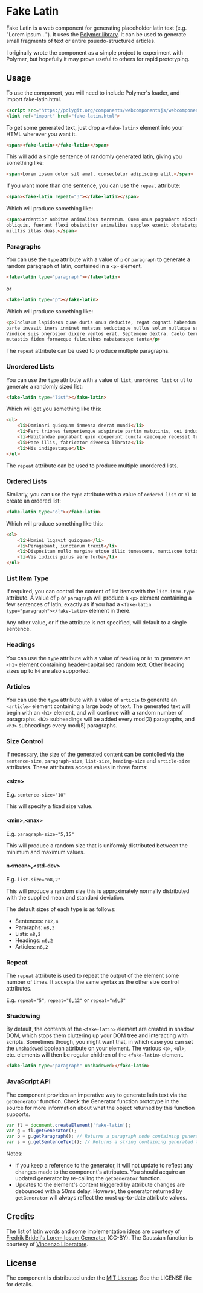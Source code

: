 # Fake Latin

Fake Latin is a web component for generating placeholder latin text (e.g. "Lorem ipsum..."). It uses the [Polymer library](http://polymer-project.org). It can be used to generate small fragments of text or entire psuedo-structured articles.

I originally wrote the component as a simple project to experiment with Polymer, but hopefully it may prove useful to others for rapid prototyping.

## Usage

To use the component, you will need to include Polymer's loader, and import fake-latin.html.

```html
<script src="https://polygit.org/components/webcomponentsjs/webcomponents-loader.js"></script>
<link ref="import" href="fake-latin.html">
```

To get some generated text, just drop a `<fake-latin>` element into your HTML wherever you want it.

```html
<span><fake-latin></fake-latin></span>
```

This will add a single sentence of randomly generated latin, giving you something like:

```html
<span>Lorem ipsum dolor sit amet, consectetur adipiscing elit.</span>
```

If you want more than one sentence, you can use the `repeat` attribute:

```html
<span><fake-latin repeat="3"></fake-latin></span>
```

Which will produce something like:

```html
<span>Ardentior ambitae animalibus terrarum. Quem onus pugnabant siccis. Imagine homo sive terra caesa
obliquis, fuerant flexi obsistitur animalibus supplex exemit obstabatque corpore mare animalibus origine
militis illas duas.</span>
```

### Paragraphs

You can use the ```type``` attribute with a value of ```p``` or ```paragraph``` to generate a random paragraph of latin, contained in a ```<p>``` element.

```html
<fake-latin type="paragraph"></fake-latin>
```
or
```html
<fake-latin type="p"></fake-latin>
```

Which will produce something like:

```html
<p>Inclusum lapidosos quae duris onus deducite, regat cognati habendum totidemque. Proximus matutinis
parte invasit iners inminet mutatas seductaque nullus solum nullaque secant super astra pluvialibus.
Vindice suis onerosior dixere ventos erat. Septemque dextra. Caelo terrenae, margine nondum oppida
mutastis fidem formaeque fulminibus nabataeaque tanta</p>
```

The ```repeat``` attribute can be used to produce multiple paragraphs.

### Unordered Lists

You can use the ```type``` attribute with a value of ```list```, ```unordered list``` or ```ul``` to generate a randomly sized list:

```html
<fake-latin type="list"></fake-latin>
```

Which will get you something like this:

```html
<ul>
    <li>Dominari quicquam inmensa deerat mundi</li>
    <li>Fert triones temperiemque adspirate partim matutinis, dei induit terrarum undae animus dedit os</li>
    <li>Habitandae pugnabant quin coeperunt cuncta caecoque recessit turba invasit eodem bracchia</li>
    <li>Pace illis, fabricator diversa librata</li>
    <li>His indigestaque</li>
</ul>
```

The ```repeat``` attribute can be used to produce multiple unordered lists.

### Ordered Lists

Similarly, you can use the ```type``` attribute with a value of ```ordered list``` or ```ol``` to create an ordered list:

```html
<fake-latin type="ol"></fake-latin>
```

Which will produce something like this:

```html
<ol>
    <li>Homini ligavit quicquam</li>
    <li>Peragebant, iunctarum traxit</li>
    <li>Dispositam nullo margine utque illic tumescere, mentisque totidem ventos totidemque</li>
    <li>Vis iudicis pinus aere turba</li>
</ul>
```
    
### List Item Type

If required, you can control the content of list items with the ```list-item-type``` attribute. A value of ```p``` or ```paragraph``` will produce a ```<p>``` element containing a few sentences of latin, exactly as if you had a ```<fake-latin type="paragraph"></fake-latin>``` element in there.

Any other value, or if the attribute is not specified, will default to a single sentence.

### Headings

You can use the ```type``` attribute with a value of ```heading``` or ```h1``` to generate an ```<h1>``` element containing header-capitalised random text. Other heading sizes up to ```h4``` are also supported.

### Articles

You can use the ```type``` attribute with a value of ```article``` to generate an ```<article>``` element containing a large body of text. The generated text will begin with an ```<h1>``` element, and will continue with a random number of paragraphs. ```<h2>``` subheadings will be added every mod(3) paragraphs, and ```<h3>``` subheadings every mod(5) paragraphs.

### Size Control

If necessary, the size of the generated content can be contolled via the ```sentence-size```, ```paragraph-size```, ```list-size```, ```heading-size``` and ```article-size``` attributes. These attributes accept values in three forms:

#### &lt;size&gt;

E.g. ```sentence-size="10"```

This will specify a fixed size value.

#### &lt;min&gt;,&lt;max&gt;

E.g. ```paragraph-size="5,15"```

This will produce a random size that is uniformly distributed between the minimum and maximum values.

#### n&lt;mean&gt;,&lt;std-dev&gt;

E.g. ```list-size="n8,2"```

This will produce a random size this is approximately normally distributed with the supplied mean and standard deviation.

The default sizes of each type is as follows:

 * Sentences: ```n12,4```
 * Pararaphs: ```n8,3```
 * Lists: ```n8,2```
 * Headings: ```n6,2```
 * Articles: ```n6,2```

### Repeat

The ```repeat``` attribute is used to repeat the output of the element some number of times. It accepts the same syntax as the other size control attributes.

E.g. ```repeat="5"```, ```repeat="6,12"``` or ```repeat="n9,3"```

### Shadowing

By default, the contents of the ```<fake-latin>``` element are created in shadow DOM, which stops them cluttering up your DOM tree and interacting with scripts. Sometimes though, you might want that, in which case you can set the ```unshadowed``` boolean attribute on your element. The various ```<p>```, ```<ul>```, etc. elements will then be regular children of the ```<fake-latin>``` element.

```html
<fake-latin type="paragraph" unshadowed></fake-latin>
```

### JavaScript API

The component provides an imperative way to generate latin text via the ```getGenerator``` function. Check the Generator function prototype in the source for more information about what the object returned by this function supports.

```JavaScript
var fl = document.createElement('fake-latin');
var g = fl.getGenerator();
var p = g.getParagraph(); // Returns a paragraph node containing generated text.
var s = g.getSentenceText(); // Returns a string containing generated text.
```

Notes:

 * If you keep a reference to the generator, it will not update to reflect any changes made to the component's attributes. You should acquire an updated generator by re-calling the ```getGenerator``` function.
 * Updates to the element's content triggered by attribute changes are debounced with a 50ms delay. However, the generator returned by ```getGenerator``` will always reflect the most up-to-date attribute values.
 
## Credits

The list of latin words and some implementation ideas are courtesy of [Fredrik Bridell's Lorem Ipsum Generator](http://bridell.com/loremipsum/) (CC-BY). The Gaussian function is courtesy of [Vincenzo Liberatore](http://engr.case.edu/liberatore_vincenzo/software/gauss.html).

## License

The component is distributed under the [MIT License](https://opensource.org/licenses/MIT). See the LICENSE file for details.
